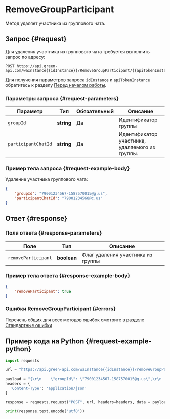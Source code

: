 # RemoveGroupParticipant

Метод удаляет участника из группового чата.

## Запрос {#request}

Для удаления участника из группового чата требуется выполнить запрос по адресу:
```
POST https://api.green-api.com/waInstance{{idInstance}}/RemoveGroupParticipant/{{apiTokenInstance}}
```

Для получения параметров запроса `idInstance` и `apiTokenInstance` обратитесь к разделу [Перед началом работы](/before-start#parameters).

### Параметры запроса {#request-parameters}

Параметр | Тип | Обязательный | Описание
----- | ----- | ----- | -----
`groupId` | **string** | Да | Идентификатор группы
`participantChatId` | **string** | Да | Идентификатор участника, удаляемого из группы.

### Пример тела запроса {#request-example-body}

Удаление участника группового чата:
```json
{
    "groupId": "79001234567-1587570015@g.us",
    "participantChatId": "79001234568@c.us"
}
```

## Ответ {#response}

### Поля ответа {#response-parameters}

Поле | Тип |  Описание
----- | ----- | ----- 
`removeParticipant` | **boolean** | Флаг удаления участника из группы

### Пример тела ответа {#response-example-body}

```json
{
    "removeParticipant": true
}
```

### Ошибки RemoveGroupParticipant {#errors}

Перечень общих для всех методов ошибок смотрите в разделе [Стандартные ошибки](/api/common-errors)

## Пример кода на Python  {#request-example-python}

```python
import requests

url = "https://api.green-api.com/waInstance{{idInstance}}/removeGroupParticipant/{{apiTokenInstance}}"

payload = "{\r\n    \"groupId\": \"79001234567-1587570015@g.us\",\r\n    \"participantChatId\": \"79001234568@c.us\",\r\n}"
headers = {
  'Content-Type': 'application/json'
}

response = requests.request("POST", url, headers=headers, data = payload)

print(response.text.encode('utf8'))
```
